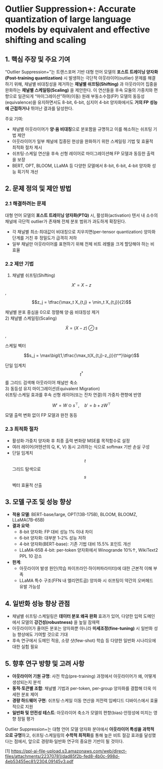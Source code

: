 # Outlier Suppression+: Accurate quantization of large language models by equivalent and effective shifting and scaling

## 1. 핵심 주장 및 주요 기여  
“Outlier Suppression+”는 트랜스포머 기반 대형 언어 모델의 **포스트 트레이닝 양자화(Post-training quantization)** 시 발생하는 극단적 아웃라이어(outlier) 문제를 해결하기 위해, 채널별 비대칭성을 제거하는 **채널별 쉬프팅(Shifting)** 과 아웃라이어 집중을 완화하는 **채널별 스케일링(Scaling)** 을 제안한다. 이 연산들을 후속 모듈의 가중치와 편향으로 일관되게 “마이그레이션”하여(이동) 원래 부동소수점(FP) 모델의 동등성(equivalence)을 유지하면서도 8-bit, 6-bit, 심지어 4-bit 양자화에서도 **거의 FP 성능에 근접하거나** 뛰어난 결과를 달성한다.

주요 기여:
- 채널별 아웃라이어가 **양·음 비대칭**으로 분포함을 규명하고 이를 해소하는 쉬프팅 기법 제안  
- 아웃라이어가 일부 채널에 집중된 현상을 완화하기 위한 스케일링 기법 및 효율적 최적화 절차 제시  
- 쉬프팅·스케일 연산을 후속 선형 레이어로 마이그레이션해 FP 모델과 동등한 출력을 보장  
- BERT, OPT, BLOOM, LLaMA 등 다양한 모델에서 8-bit, 6-bit, 4-bit 양자화 성능 획기적 개선  

## 2. 문제 정의 및 제안 방법  
### 2.1 해결하려는 문제  
대형 언어 모델의 **포스트 트레이닝 양자화(PTQ)** 시, 활성화(activation) 텐서 내 소수의 채널에 극단적 outlier가 존재해 전체 분포 범위가 과도하게 확장된다.  
- 각 채널별 최소·최대값이 비대칭으로 치우치면(per-tensor quantization) 양자화 단계를 거친 후 정밀도가 급격히 저하  
- 일부 채널만 아웃라이어를 표현하기 위해 전체 비트 레벨을 크게 할당해야 하는 비효율  

### 2.2 제안 기법  
1) 채널별 쉬프팅(Shifting)  

$$X' = X - z$$,  

$$z_j = \tfrac{\max_t X_{t,j} + \min_t X_{t,j}}{2}$$  
   
   채널별 분포 중심을 0으로 정렬해 양·음 비대칭성 제거  
2) 채널별 스케일링(Scaling)  

$$\widetilde X = (X - z)\oslash s$$,  
   
   스케일 벡터 
   
$$s_j = \max\bigl(1,\tfrac{\max_t(X_{t,j}-z_j)}{t^*}\bigr)$$  
   
   단일 임계치 $$t^*$$ 를 그리드 검색해 아웃라이어 채널만 축소  
3) 동등성 유지 마이그레이션(Equivalent Migration)  
   쉬프팅·스케일 효과를 후속 선형 레이어(또는 잔차 연결)의 가중치·편향에 반영  

$$\displaystyle W' = W \odot s^\top,\quad b' = b + zW^\top$$  
   
   모델 출력 변화 없이 FP 모델과 완전 동등  

### 2.3 최적화 절차  
- 활성화·가중치 양자화 후 최종 출력 변화량 MSE를 목적함수로 설정  
- 여러 레이어(어텐션의 Q, K, V) 동시 고려하는 식으로 softmax 기반 손실 구성  
- 단일 임계치 $$t$$ 그리드 탐색으로 $$s$$ 벡터 효율적 산출  

## 3. 모델 구조 및 성능 향상  
- **적용 모델**: BERT-base/large, OPT(13B-175B), BLOOM, BLOOMZ, LLaMA(7B-65B)  
- **결과 요약**:  
  - 8-bit 양자화: FP 대비 성능 1% 이내 차이  
  - 6-bit 양자화: 대부분 1–2% 성능 저하  
  - 4-bit 양자화(BERT-base): 기존 기법 대비 15.5% 포인트 개선  
  - LLaMA-65B 4-bit: per-token 양자화에서 Winogrande 10%↑, WikiText2 PPL 10 감소  
- **한계**:  
  - 아웃라이어 발생 원인(학습 파이프라인·하이퍼파라미터)에 대한 근본적 이해 부족  
  - LLaMA 특수 구조(FFN 내 엘리먼트곱) 양자화 시 쉬프팅이 약간의 오버헤드 유발 가능성  

## 4. 일반화 성능 향상 관점  
- 채널별 쉬프팅·스케일링은 **데이터 분포 왜곡 완화** 효과가 있어, 다양한 입력 도메인에서 모델의 **강건성(robustness)** 을 높일 잠재력  
- 아웃라이어가 줄어든 분포는 양자화뿐 아니라 **미세조정(fine-tuning)** 시 일반화 성능 향상에도 기여할 것으로 기대  
- 후속 연구에서 도메인 적응, 소량 샷(few-shot) 학습 등 다양한 일반화 시나리오에 대한 실험 필요  

## 5. 향후 연구 방향 및 고려 사항  
- **아웃라이어 기원 규명**: 사전 학습(pre-training) 과정에서 아웃라이어가 왜, 어떻게 생성되는지 분석  
- **동적·토큰별 조합**: 채널별 기법과 per-token, per-group 양자화를 결합해 더욱 미세한 분포 제어  
- **경량 하드웨어 구현**: 쉬프팅·스케일 이동 연산을 저전력 임베디드 디바이스에서 효율적으로 지원  
- **일반화 및 안전성 테스트**: 아웃라이어 축소가 모델의 편향(bias)·안정성에 미치는 영향 정밀 평가  

Outlier Suppression+는 대형 언어 모델 양자화 분야에서 **아웃라이어 특성을 과학적으로 규명**하고, 쉬프팅·스케일링의 **수학적 최적화**를 통해 높은 비트 절감 효과를 달성했다는 점에서, 앞으로 경량화·일반화 연구의 중요한 기반이 될 것이다.

[1] https://ppl-ai-file-upload.s3.amazonaws.com/web/direct-files/attachments/22370781/dad85f2b-fed8-4b0c-998d-4eb53455ec81/2304.09145v3.pdf
